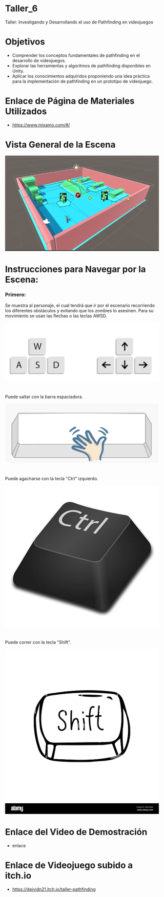 # Taller_6
Taller: Investigando y Desarrollando el uso de Pathfinding en videojuegos

# Objetivos
- Comprender los conceptos fundamentales de pathfinding en el desarrollo de videojuegos.
- Explorar las herramientas y algoritmos de pathfinding disponibles en Unity.
- Aplicar los conocimientos adquiridos proponiendo una idea práctica para la implementación de pathfinding en un prototipo de videojuego.

# Enlace de Página de Materiales Utilizados
- https://www.mixamo.com/#/

# Vista General de la Escena
![Imagen](https://github.com/DeividN21/Taller_6/blob/main/Captura%20de%20pantalla%202024-06-16%20190520.png?raw=true)

# Instrucciones para Navegar por la Escena:
### Primero:
Se muestra al personaje, el cual tendrá que ir por el escenario recorriendo los diferentes obstáculos y evitando que los zombies lo asesinen.
Para su movimiento se usan las flechas o las teclas AWSD.

![Imagen](https://github.com/DeividN21/Taller_2/blob/main/Instrucciones1.png?raw=true)

#
Puede saltar con la barra espaciadora.

![Imagen](https://github.com/DeividN21/Taller_3/blob/main/Tanque3.png?raw=true)

#
Puede agacharse con la tecla "Ctrl" izquierdo.

![Imagen](https://github.com/DeividN21/Taller_5/blob/main/ctrl_button.jpg?raw=true)

#
Puede correr con la tecla "Shift".

![Imagen](https://github.com/DeividN21/Taller_5/blob/main/shift_button.jpg?raw=true)


# Enlace del Video de Demostración
- enlace
  
# Enlace de Videojuego subido a itch.io
- https://deividn21.itch.io/taller-pathfinding
